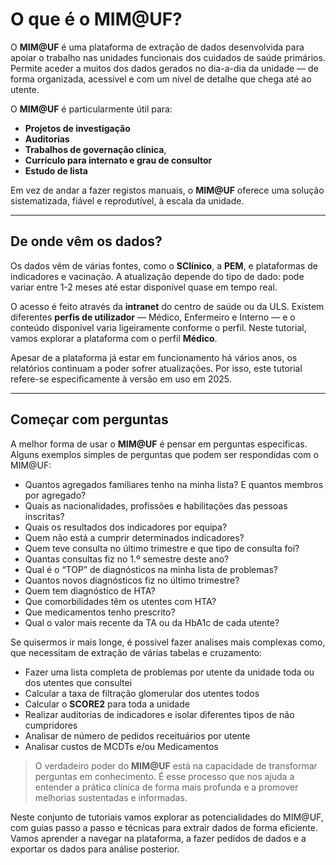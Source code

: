 # O que é o MIM@UF?

O **MIM@UF** é uma plataforma de extração de dados desenvolvida para apoiar o trabalho nas unidades funcionais dos cuidados de saúde primários. Permite aceder a muitos dos dados gerados no dia-a-dia da unidade — de forma organizada, acessível e com um nível de detalhe que chega até ao utente.

O **MIM@UF** é particularmente útil para:

- **Projetos de investigação**
- **Auditorias**
- **Trabalhos de governação clínica**,
- **Currículo para internato e grau de consultor**
- **Estudo de lista**

Em vez de andar a fazer registos manuais, o **MIM@UF** oferece uma solução sistematizada, fiável e reprodutível, à escala da unidade.

---

## De onde vêm os dados?

Os dados vêm de várias fontes, como o **SClínico**, a **PEM**, e plataformas de indicadores e vacinação. A atualização depende do tipo de dado: pode variar entre 1-2 meses até estar disponível quase em tempo real.

O acesso é feito através da **intranet** do centro de saúde ou da ULS. Existem diferentes **perfis de utilizador** — Médico, Enfermeiro e Interno — e o conteúdo disponível varia ligeiramente conforme o perfil. Neste tutorial, vamos explorar a plataforma com o perfil **Médico**.

Apesar de a plataforma já estar em funcionamento há vários anos, os relatórios continuam a poder sofrer atualizações. Por isso, este tutorial refere-se especificamente à versão em uso em 2025.

---

## Começar com perguntas

A melhor forma de usar o **MIM@UF** é pensar em perguntas especificas. Alguns exemplos simples de perguntas que podem ser respondidas com o MIM@UF:

- Quantos agregados familiares tenho na minha lista? E quantos membros por agregado?
- Quais as nacionalidades, profissões e habilitações das pessoas inscritas?
- Quais os resultados dos indicadores por equipa?
- Quem não está a cumprir determinados indicadores?
- Quem teve consulta no último trimestre e que tipo de consulta foi?
- Quantas consultas fiz no 1.º semestre deste ano?
- Qual é o “TOP” de diagnósticos na minha lista de problemas?
- Quantos novos diagnósticos fiz no último trimestre?
- Quem tem diagnóstico de HTA?
- Que comorbilidades têm os utentes com HTA?
- Que medicamentos tenho prescrito?
- Qual o valor mais recente da TA ou da HbA1c de cada utente?

Se quisermos ir mais longe, é possivel fazer analises mais complexas como, que necessitam de extração de várias tabelas e cruzamento:

- Fazer uma lista completa de problemas por utente da unidade toda ou dos utentes que consultei
- Calcular a taxa de filtração glomerular dos utentes todos
- Calcular o **SCORE2** para toda a unidade
- Realizar auditorias de indicadores e isolar diferentes tipos de não cumpridores
- Analisar de número de pedidos receituários por utente
- Analisar custos de MCDTs e/ou Medicamentos

> O verdadeiro poder do **MIM@UF** está na capacidade de transformar perguntas em conhecimento. É esse processo que nos ajuda a entender a prática clínica de forma mais profunda e a promover melhorias sustentadas e informadas.

Neste conjunto de tutoriais vamos explorar as potencialidades do MIM@UF, com guias passo a passo e técnicas para
extrair dados de forma eficiente. Vamos aprender a navegar na plataforma, a fazer pedidos de dados e a exportar os dados para análise posterior.
